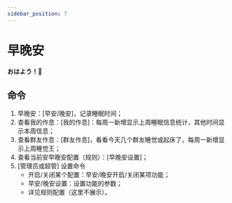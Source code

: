 ```yaml
---
sidebar_position: 7
---
```


# 早晚安

**おはよう！🌈**

## 命令
1. 早晚安：[早安/晚安]，记录睡眠时间；
2. 查看我的作息：[我的作息]：每周一新增显示上周睡眠信息统计，其他时间显示本周信息；
3. 查看群友作息：[群友作息]，看看今天几个群友睡觉或起床了，每周一新增显示上周睡觉王；
4. 查看当前安早晚安配置（规则）：[早晚安设置]；
5. [管理员或超管] 设置命令
   - 开启/关闭某个配置：早安/晚安开启/关闭某项功能；
   - 早安/晚安设置：设置功能的参数；
   - 详见规则配置（这里不展示）。
